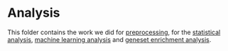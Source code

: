# Analysis

This folder contains the work we did for [preprocessing](Pre_processing.md), for the [statistical analysis](exploratory_and_Limma_analysis.md), [machine learning analysis](ML) and [geneset enrichment analysis](Geneset_Enrichment_Analysis.md).
